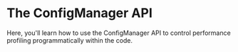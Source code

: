 # The ConfigManager API

Here, you'll learn how to use the ConfigManager API to control performance 
profiling programmatically within the code.
